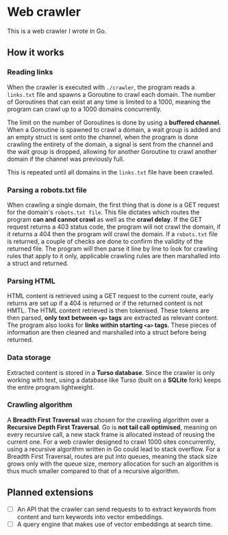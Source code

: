# Web crawler
This is a web crawler I wrote in Go.

## How it works

### Reading links
When the crawler is executed with `./crawler`, the program reads a `links.txt` file and spawns a Goroutine to crawl each domain. The number of Goroutines that can exist at any time is limited to a 1000, meaning the program can crawl up to a 1000 domains concurrently.

The limit on the number of Goroutines is done by using a **buffered channel**. When a Goroutine is spawned to crawl a domain, a wait group is added and an empty struct is sent onto the channel, when the program is done crawling the entirety of the domain, a signal is sent from the channel and the wait group is dropped, allowing for another Goroutine to crawl another domain if the channel was previously full.

This is repeated until all domains in the `links.txt` file have been crawled.

### Parsing a robots.txt file
When crawling a single domain, the first thing that is done is a GET request for the domain's `robots.txt file`. This file dictates which routes the program **can and cannot crawl** as well as the **crawl delay**. If the GET request returns a 403 status code, the program will not crawl the domain, if it returns a 404 then the program will crawl the domain. If a `robots.txt` file is returned, a couple of checks are done to confirm the validity of the returned file. The program will then parse it line by line to look for crawling rules that apply to it only, applicable crawling rules are then marshalled into a struct and returned.

### Parsing HTML
HTML content is retrieved using a GET request to the current route, early returns are set up if a 404 is returned or if the returned content is not HMTL. The HTML content retrieved is then tokenised. These tokens are then parsed, **only text between `<p>` tags** are extracted as relevant content. The program also looks for **links within starting `<a>` tags**. These pieces of information are then cleaned and marshalled into a struct before being returned.

### Data storage
Extracted content is stored in a **Turso database**. Since the crawler is only working with text, using a database like Turso (built on a **SQLite** fork) keeps the entire program lightweight.

### Crawling algorithm
A **Breadth First Traversal** was chosen for the crawling algorithm over a **Recursive Depth First Traversal**. Go is **not tail call optimised**, meaning on every recursive call, a new stack frame is allocated instead of reusing the current one. For a web crawler designed to crawl 1000 sites concurrently, using a recursive algorithm written in Go could lead to stack overflow. For a Breadth First Traversal, routes are put into queues, meaning the stack size grows only with the queue size, memory allocation for such an algorithm is thus much smaller compared to that of a recursive algorithm.

## Planned extensions

- [ ] An API that the crawler can send requests to to extract keywords from content and turn keywords into vector embeddings.
- [ ] A query engine that makes use of vector embeddings at search time.
